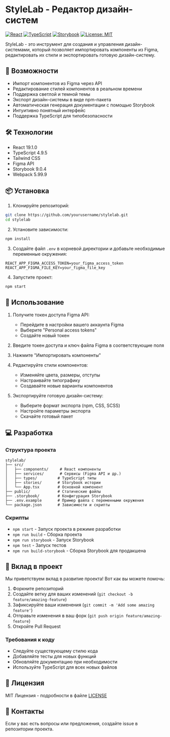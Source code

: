 # StyleLab - Редактор дизайн-систем

[![React](https://img.shields.io/badge/React-19.1.0-blue.svg)](https://reactjs.org/)
[![TypeScript](https://img.shields.io/badge/TypeScript-4.9.5-blue.svg)](https://www.typescriptlang.org/)
[![Storybook](https://img.shields.io/badge/Storybook-9.0.4-FF4785.svg)](https://storybook.js.org/)
[![License: MIT](https://img.shields.io/badge/License-MIT-yellow.svg)](https://opensource.org/licenses/MIT)

StyleLab - это инструмент для создания и управления дизайн-системами, который позволяет импортировать компоненты из Figma, редактировать их стили и экспортировать готовую дизайн-систему.

## 🚀 Возможности

- Импорт компонентов из Figma через API
- Редактирование стилей компонентов в реальном времени
- Поддержка светлой и темной темы
- Экспорт дизайн-системы в виде npm-пакета
- Автоматическая генерация документации с помощью Storybook
- Интуитивно понятный интерфейс
- Поддержка TypeScript для типобезопасности

## 🛠 Технологии

- React 19.1.0
- TypeScript 4.9.5
- Tailwind CSS
- Figma API
- Storybook 9.0.4
- Webpack 5.99.9

## 📦 Установка

1. Клонируйте репозиторий:
```bash
git clone https://github.com/yourusername/stylelab.git
cd stylelab
```

2. Установите зависимости:
```bash
npm install
```

3. Создайте файл `.env` в корневой директории и добавьте необходимые переменные окружения:
```env
REACT_APP_FIGMA_ACCESS_TOKEN=your_figma_access_token
REACT_APP_FIGMA_FILE_KEY=your_figma_file_key
```

4. Запустите проект:
```bash
npm start
```

## 🎯 Использование

1. Получите токен доступа Figma API:
   - Перейдите в настройки вашего аккаунта Figma
   - Выберите "Personal access tokens"
   - Создайте новый токен

2. Введите токен доступа и ключ файла Figma в соответствующие поля

3. Нажмите "Импортировать компоненты"

4. Редактируйте стили компонентов:
   - Изменяйте цвета, размеры, отступы
   - Настраивайте типографику
   - Создавайте новые варианты компонентов

5. Экспортируйте готовую дизайн-систему:
   - Выберите формат экспорта (npm, CSS, SCSS)
   - Настройте параметры экспорта
   - Скачайте готовый пакет

## 💻 Разработка

### Структура проекта

```
stylelab/
├── src/
│   ├── components/     # React компоненты
│   ├── services/       # Сервисы (Figma API и др.)
│   ├── types/         # TypeScript типы
│   ├── stories/       # Storybook истории
│   └── App.tsx        # Основной компонент
├── public/            # Статические файлы
├── .storybook/        # Конфигурация Storybook
├── .env.example       # Пример файла с переменными окружения
└── package.json       # Зависимости и скрипты
```

### Скрипты

- `npm start` - Запуск проекта в режиме разработки
- `npm run build` - Сборка проекта
- `npm run storybook` - Запуск Storybook
- `npm test` - Запуск тестов
- `npm run build-storybook` - Сборка Storybook для продакшена

## 🤝 Вклад в проект

Мы приветствуем вклад в развитие проекта! Вот как вы можете помочь:

1. Форкните репозиторий
2. Создайте ветку для ваших изменений (`git checkout -b feature/amazing-feature`)
3. Зафиксируйте ваши изменения (`git commit -m 'Add some amazing feature'`)
4. Отправьте изменения в ваш форк (`git push origin feature/amazing-feature`)
5. Откройте Pull Request

### Требования к коду

- Следуйте существующему стилю кода
- Добавляйте тесты для новых функций
- Обновляйте документацию при необходимости
- Используйте TypeScript для всех новых файлов

## 📝 Лицензия

MIT Лицензия - подробности в файле [LICENSE](LICENSE)

## 📧 Контакты

Если у вас есть вопросы или предложения, создайте issue в репозитории проекта.
